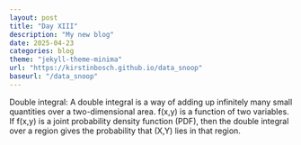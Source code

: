 ```yaml
---
layout: post
title: "Day XIII"
description: "My new blog"
date: 2025-04-23
categories: blog
theme: "jekyll-theme-minima"
url: "https://kirstinbosch.github.io/data_snoop"
baseurl: "/data_snoop"
---
```


Double integral:
A double integral is a way of adding up infinitely many small quantities over a two-dimensional area.
f(x,y) is a function of two variables. If f(x,y) is a joint probability density function (PDF), then the double integral over a region gives the probability that (X,Y) lies in that region.

